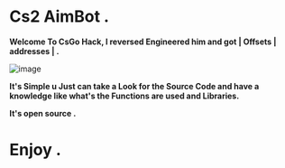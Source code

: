 # Cs2 AimBot .


**Welcome To CsGo Hack, I reversed Engineered him and got | Offsets | addresses | .**

![image](https://github.com/rootL0r/crypter/assets/157466888/10d739ee-8178-4f20-9a72-05b3a27da268)

**It's Simple u Just can take a Look for the Source Code and have a knowledge like what's the Functions are used and Libraries.**

**It's open source .**

# Enjoy .
